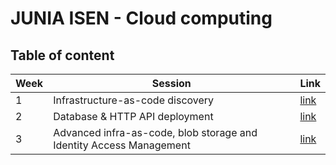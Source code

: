 # JUNIA ISEN - Cloud computing

## Table of content

| Week | Session                                                             | Link              |
| ---- | ------------------------------------------------------------------- | ----------------- |
| 1    | Infrastructure-as-code discovery                                    | [link](./week-1/) |
| 2    | Database & HTTP API deployment                                      | [link](./week-2/) |
| 3    | Advanced infra-as-code, blob storage and Identity Access Management | [link](./week-3/) |
